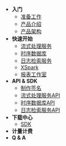 - **入门**
  - [准备工作](/Ready)
  - [产品介绍](/Concept)
  - [产品架构](/Architecture)
- **快速开始**
  - [流式处理服务](/QuickStart)
  - [时序数据库](/TSDB)
  - [日志检索服务](/LogDB)
  - [XSpark](/XSpark)
  - [报表工作室](/ReportStudio)
- **API & SDK**
  - [制作签名](/api/apiReady)
  - [流式处理服务API](/api/pipeline)
  - [时序数据库API](/api/tsdb)
  - [日志检索服务API](/api/logdb)
- **下载中心**
  - [SDK](/sdk)
- **计量计费**
- **Q & A**

